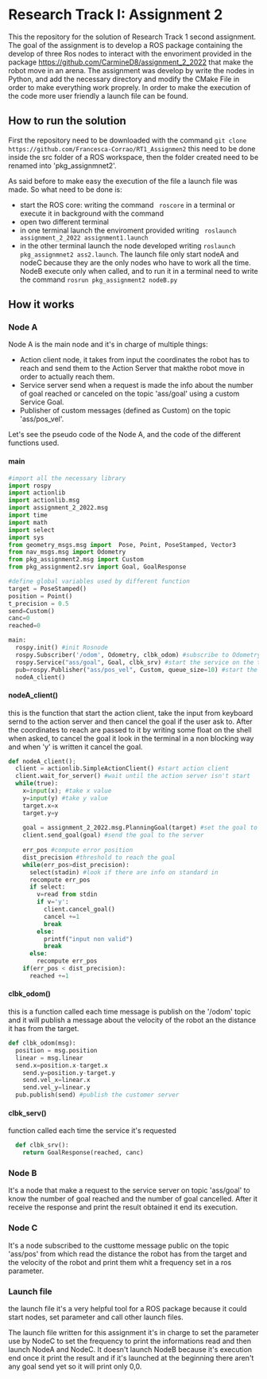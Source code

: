 Research Track I: Assignment 2
================================
This the repository for the solution of Research Track 1 second assignment.
The goal of the assignment is to develop a ROS package containing the develop of three Ros nodes to interact with the envoriment provided in the package https://github.com/CarmineD8/assignment_2_2022 that make the robot move in an arena.
The assignment was develop by write the nodes in Python, and add the necessary directory and modify the CMake File in order to make everything work proprely.
In order to make the execution of the code more user friendly a launch file can be found.

How to run the solution
------------------------
First the repository need to be downloaded with the command
``` git clone https://github.com/Francesca-Corrao/RT1_Assignmen2 ```
this need to be done inside the src folder of a ROS workspace, then the folder created need to be renamed into 'pkg_assignmnet2'.

As said before to make easy the execution of the file a launch file was made. So what need to be done is:
* start the ROS core: writing the command  ``` roscore``` in a terminal or execute it in background with the command 
* open two different terminal
* in one terminal launch the enviroment provided writing ``` roslaunch assignment_2_2022 assignment1.launch```
* in the other terminal launch the node developed writing  ``` roslaunch pkg_assignmnet2 ass2.launch ```.
The launch file only start nodeA and nodeC because they are the only nodes who have to work all the time. 
NodeB execute only when called, and to run it in a terminal need to write the command ```rosrun pkg_assignment2 nodeB.py ```

How it works
-----------------

### Node A ###
Node A is the main node and it's in charge of multiple things:
* Action client node, it takes from input the coordinates the robot has to reach and send them to the Action Server that makthe robot move in order to actually reach them. 
* Service server send when a request is made the info about the number of goal reached or canceled on the topic 'ass/goal' using a custom Service Goal.
* Publisher of custom messages (defined as Custom) on the topic 'ass/pos_vel'.

Let's see the pseudo code of the Node A, and the code of the different functions used.

#### main ####
```python 
#import all the necessary library
import rospy
import actionlib
import actionlib.msg
import assignment_2_2022.msg
import time
import math
import select
import sys
from geometry_msgs.msg import  Pose, Point, PoseStamped, Vector3
from nav_msgs.msg import Odometry
from pkg_assignment2.msg import Custom
from pkg_assignment2.srv import Goal, GoalResponse

#define global variables used by different function
target = PoseStamped()
position = Point()
t_precision = 0.5
send=Custom()
canc=0
reached=0

main:
  rospy.init() #init Rosnode
  rospy.Subscriber('/odom', Odometry, clbk_odom) #subscribe to Odometry messages 
  rospy.Service("ass/goal", Goal, clbk_srv) #start the service on the topic 'ass/goal'
  pub=rospy.Publisher("ass/pos_vel", Custom, queue_size=10) #start the publish of Custom message on the topic 'ass/pos_vel'
  nodeA_client()
```
#### nodeA_client() ####
this is the function that start the action client, take the input from keyboard sernd to the action server and then cancel the goal if the user ask to.
After the coordinates to reach are passed to it by writing some float on the shell when asked, to cancel the goal it look in the terminal in a non blocking way and when 'y' is written it cancel the goal.
``` python 
def nodeA_client();
  client = actionlib.SimpleActionClient() #start action client
  client.wait_for_server() #wait until the action server isn't start
  while(true):
    x=input(x); #take x value
    y=input(y) #take y value
    target.x=x
    target.y=y
    
    goal = assignment_2_2022.msg.PlanningGoal(target) #set the goal to be the coordinates taken as input
    client.send_goal(goal) #send the goal to the server
    
    err_pos #compute error position
    dist_precision #threshold to reach the goal
    while(err_pos>dist_precision):
      select(stadin) #look if there are info on standard in
      recompute err_pos
      if select:
        v=read from stdin
        if v='y':
          client.cancel_goal()
          cancel +=1
          break
        else: 
          printf("input non valid")
          break
      else:
        recompute err_pos
    if(err_pos < dist_precision):
      reached +=1
```

#### clbk_odom() ####
this is a function called each time message is publish on the '/odom' topic and it will publish a message about the velocity of the robot an the distance it has from the target.
```python 
def clbk_odom(msg):
  position = msg.position
  linear = msg.linear
  send.x=position.x-target.x
	send.y=position.y-target.y
	send.vel_x=linear.x
	send.vel_y=linear.y
  pub.publish(send) #publish the customer server
```
#### clbk_serv() ####
function called each time the service it's requested
```python
  def clbk_srv():
    return GoalResponse(reached, canc)
```

### Node B ###
It's a node that make a request to the service server on topic 'ass/goal' to know the number of goal reached and the number of goal cancelled. After it receive the response and print the result obtained it end its execution.

### Node C ###
It's a node subscribed to the custtome message public on the topic 'ass/pos' from which read the distance the robot has from the target  and the velocity of the robot and print them whit a frequency set in a ros parameter.

### Launch file ###
the launch file it's a very helpful tool for a ROS package because it could start nodes, set parameter and call other launch files. 

The launch file written for this assignment it's in charge to set the parameter use by NodeC to set the frequency to print the informations read and then launch NodeA and NodeC.
It doesn't launch NodeB because it's execution end once it print the result and if it's launched at the beginning there aren't any goal send yet so it will print only 0,0.


